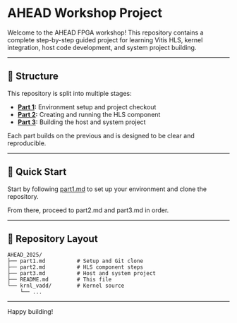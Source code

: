 # AHEAD Workshop Project

Welcome to the AHEAD FPGA workshop! This repository contains a complete step-by-step guided project for learning Vitis HLS, kernel integration, host code development, and system project building.

---

## 🧭 Structure

This repository is split into multiple stages:

- **[Part 1](./part1.md):** Environment setup and project checkout
- **[Part 2](./part2.md):** Creating and running the HLS component
- **[Part 3](./part3.md):** Building the host and system project

Each part builds on the previous and is designed to be clear and reproducible.

---

## 🚀 Quick Start

Start by following [part1.md](./part1.md) to set up your environment and clone the repository.

From there, proceed to part2.md and part3.md in order.

---

## 📁 Repository Layout

```
AHEAD_2025/
├── part1.md          # Setup and Git clone
├── part2.md          # HLS component steps
├── part3.md          # Host and system project
├── README.md         # This file
└── krnl_vadd/        # Kernel source
    └── ...
```

---

Happy building!

